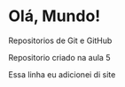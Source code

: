 # Olá, Mundo!
 Repositorios de Git e GitHub

Repositorio criado na aula 5

Essa linha eu adicionei di site
